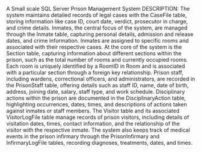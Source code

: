 A Small scale SQL Server Prison Management System
DESCRIPTION:
The system maintains detailed records of legal cases with the CaseFile table, storing information like case ID, court date, verdict, prosecutor in charge, and crime details. Inmates, the central focus of the system, are managed through the Inmate table, capturing personal details, admission and release dates, and crime information. Inmates are assigned to specific rooms and associated with their respective cases.
At the core of the system is the Section table, capturing information about different sections within the prison, such as the total number of rooms and currently occupied rooms. Each room is uniquely identified by a RoomID in Room and is associated with a particular section through a foreign key relationship.
Prison staff, including wardens, correctional officers, and administrators, are recorded in the PrisonStaff table, offering details such as staff ID, name, date of birth, address, joining date, salary, staff type, and work schedule. Disciplinary actions within the prison are documented in the DisciplinaryAction table, highlighting occurrences, dates, times, and descriptions of actions taken against inmates or staff members. The Visitor table and its associated VisitorLogFile table manage records of prison visitors, including details of visitation dates, times, contact information, and the relationship of the visitor with the respective inmate.
The system also keeps track of medical events in the prison infirmary through the PrisonInfirmary and InfirmaryLogFile tables, recording diagnoses, treatments, dates, and times.
